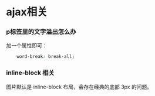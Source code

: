 
# ajax相关
### p标签里的文字溢出怎么办

加一个属性即可：

```css
	word-break: break-all;

```

### inline-block 相关

图片默认是 inline-block 布局，会存在经典的底部 3px 的问题。
